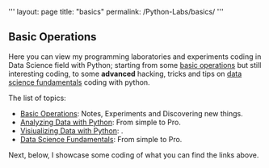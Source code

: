 '''
layout: page
title: "basics"
permalink: /Python-Labs/basics/
'''

## Basic Operations

Here you can view my programming laboratories and experiments coding in Data Science field with Python; starting from some [basic operations](https://github.com/LorenzoNegri/Python-Labs/tree/master/Basics) but still interesting coding, to some **advanced** hacking, tricks and tips on [data science fundamentals](https://lorenzonegri.github.io/Python-Labs/) coding with python.

The list of topics:
 - [Basic Operations](https://github.com/LorenzoNegri/Python-Labs/tree/master/Basics): Notes, Experiments and Discovering new things.
 - [Analyzing Data with Python](https://github.com/LorenzoNegri/Python-Labs/tree/master/Analyzing%20Data%20with%20Python): From simple to Pro.
 - [Visiualizing Data with Python](https://lorenzonegri.github.io/Python-Labs/): .
 - [Data Science Fundamentals](https://lorenzonegri.github.io/Python-Labs/): From simple to Pro.

Next, below, I showcase some coding of what you can find the links above.
